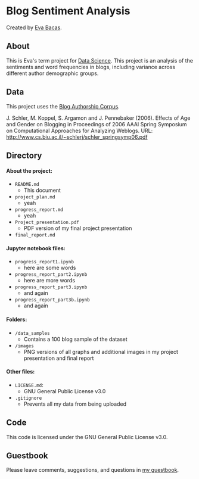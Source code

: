 # Blog Sentiment Analysis

Created by [Eva Bacas](https://github.com/vnbcs).

## About

This is Eva's term project for [Data Science](https://naraehan.github.io/Data-Science-for-Linguists-2019/). This project is an analysis of the sentiments and word frequencies in blogs, including variance across different author demographic groups.

## Data

This project uses the [Blog Authorship Corpus](http://u.cs.biu.ac.il/~koppel/BlogCorpus.htm).

J. Schler, M. Koppel, S. Argamon and J. Pennebaker (2006). Effects of Age and Gender on Blogging in Proceedings of 2006 AAAI Spring Symposium on Computational Approaches for Analyzing Weblogs. URL: http://www.cs.biu.ac.il/~schlerj/schler_springsymp06.pdf

## Directory

#### About the project:

+ `README.md`
  + This document
+ `project_plan.md`
  + yeah
+ `progress_report.md`
  + yeah
+ `Project_presentation.pdf`
  + PDF version of my final project presentation
+ `final_report.md`

#### Jupyter notebook files:

+ `progress_report1.ipynb`
  + here are some words
+ `progress_report_part2.ipynb`
  + here are more words
+ `progress_report_part3.ipynb`
  + and again
+ `progress_report_part3b.ipynb`
  + and again

#### Folders:

+ `/data_samples`
  + Contains a 100 blog sample of the dataset
+ `/images`
  + PNG versions of all graphs and additional images in my project presentation and final report

#### Other files:

+ `LICENSE.md`:
  + GNU General Public License v3.0
+ `.gitignore`
  + Prevents all my data from being uploaded

## Code

This code is licensed under the GNU General Public License v3.0.

## Guestbook

Please leave comments, suggestions, and questions in [my guestbook](https://github.com/Data-Science-for-Linguists-2019/Class-Plaza/blob/master/guestbooks/guestbook_eva.md).

